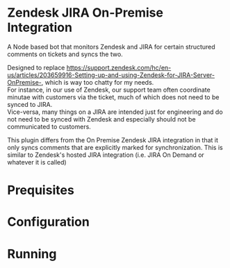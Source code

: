 # Zendesk JIRA On-Premise Integration

A Node based bot that monitors Zendesk and JIRA for certain structured comments on tickets and syncs the two. 

Designed to replace https://support.zendesk.com/hc/en-us/articles/203659916-Setting-up-and-using-Zendesk-for-JIRA-Server-OnPremise-, which is way too chatty for my needs.  
For instance, in our use of Zendesk, our support team often coordinate minutae with customers via the ticket, much of which does not need to be synced to JIRA.  
Vice-versa, many things on a JIRA are intended just for engineering and do not need to be synced with Zendesk and especially should not be communicated to customers.

This plugin differs from the On Premise Zendesk JIRA integration in that it only syncs comments that are explicitly marked for synchronization.  This is similar
to Zendesk's hosted JIRA integration (i.e. JIRA On Demand or whatever it is called)

# Prequisites

# Configuration

# Running